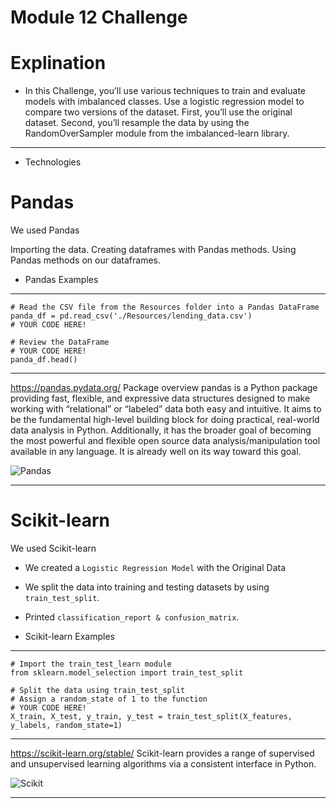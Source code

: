 # Module 12 Challenge

# Explination

* In this Challenge, you’ll use various techniques to train and evaluate models with imbalanced classes. Use a logistic regression model to compare two versions of the dataset. First, you’ll use the original dataset. Second, you’ll resample the data by using the RandomOverSampler module from the imbalanced-learn library.

---

* Technologies 

# Pandas
We used Pandas

Importing the data.
Creating dataframes with Pandas methods.
Using Pandas methods on our dataframes.

* Pandas Examples 
---
```
# Read the CSV file from the Resources folder into a Pandas DataFrame
panda_df = pd.read_csv('./Resources/lending_data.csv')
# YOUR CODE HERE!

# Review the DataFrame
# YOUR CODE HERE!
panda_df.head()
```
---
https://pandas.pydata.org/
Package overview
pandas is a Python package providing fast, flexible, and expressive data structures designed to make working with “relational” or “labeled” data both easy and intuitive. It aims to be the fundamental high-level building block for doing practical, real-world data analysis in Python. Additionally, it has the broader goal of becoming the most powerful and flexible open source data analysis/manipulation tool available in any language. It is already well on its way toward this goal.

![Pandas](https://miro.medium.com/max/819/1*Dss7A8Z-M4x8LD9ccgw7pQ.png)

---
# Scikit-learn
We used Scikit-learn 

* We created a `Logistic Regression Model` with the Original Data
* We split the data into training and testing datasets by using `train_test_split`.
* Printed `classification_report & confusion_matrix`.

* Scikit-learn Examples
 ---
```
# Import the train_test_learn module
from sklearn.model_selection import train_test_split

# Split the data using train_test_split
# Assign a random_state of 1 to the function
# YOUR CODE HERE!
X_train, X_test, y_train, y_test = train_test_split(X_features, y_labels, random_state=1)
```
---

https://scikit-learn.org/stable/
Scikit-learn provides a range of supervised and unsupervised learning algorithms via a consistent interface in Python.

![Scikit](https://miro.medium.com/max/866/1*1ouD8HMkmJffNSAMfvBSkw.png)

---
